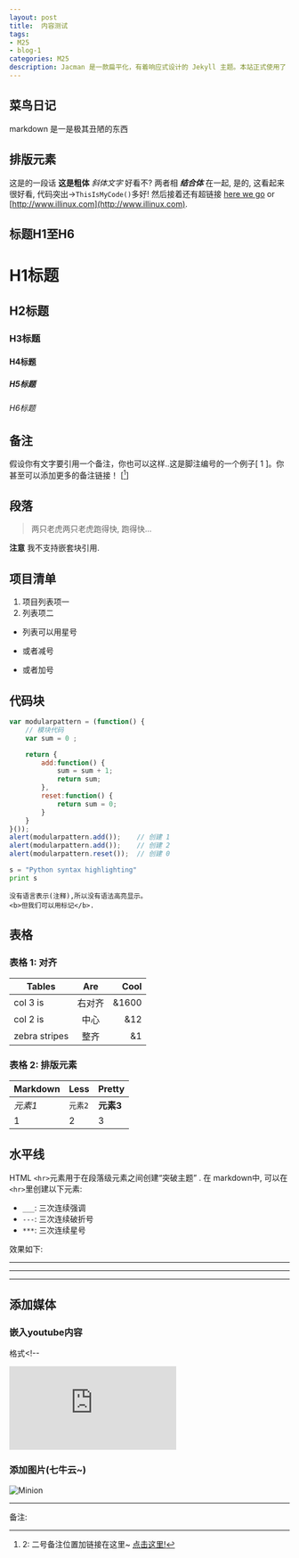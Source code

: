 ```yaml
---
layout: post
title:  内容测试
tags:
- M25
- blog-1
categories: M25
description: Jacman 是一款扁平化，有着响应式设计的 Jekyll 主题。本站正式使用了 Jacman 主题。Jacman 基于 Jacman 的 Hexo 主题修改而来。你可以前往本站和 Demo 预览更多关于本主题的更多效果。如果你有任何问题或意见欢迎到 GitHub 发表 issue。
---
```

## 菜鸟日记
markdown 是一是极其丑陋的东西

<!-- more -->

## 排版元素

这是的一段话 **这是粗体**  _斜体文字_ 好看不? 两者相 **_结合体_** 在一起,  是的, 这看起来很好看, 代码突出→`ThisIsMyCode()`多好! 然后接着还有超链接 [here we go](#) or [http://www.illinux.com](http://www.illinux.com).


## 标题H1至H6

# H1标题

## H2标题

### H3标题

#### H4标题

##### H5标题

###### H6标题


## 备注

假设你有文字要引用一个备注，你也可以这样..这是脚注编号的一个例子[ 1 ]。你甚至可以添加更多的备注链接！ [[^2]]


## 段落

> 两只老虎两只老虎跑得快, 跑得快...

**注意** 我不支持嵌套块引用.


## 项目清单

1. 项目列表项一
2. 列表项二

* 列表可以用星号
- 或者减号
+ 或者加号

<div class="divider"></div>

## 代码块

```javascript
var modularpattern = (function() {
    // 模块代码
    var sum = 0 ;

    return {
        add:function() {
            sum = sum + 1;
            return sum;
        },
        reset:function() {
            return sum = 0;    
        }  
    }   
}());
alert(modularpattern.add());    // 创建 1
alert(modularpattern.add());    // 创建 2
alert(modularpattern.reset());  // 创建 0
```

```python
s = "Python syntax highlighting"
print s
```

```
没有语言表示(注释),所以没有语法高亮显示。
<b>但我们可以用标记</b>.
```

<div class="divider"></div>

## 表格

### 表格 1: 对齐

| Tables        | Are           | Cool  |
| ------------- |:-------------:| -----:|
| col 3 is      | 右对齐 | &1600 |
| col 2 is      | 中心      |   &12 |
| zebra stripes | 整齐      |    &1 |

### 表格 2: 排版元素

Markdown | Less | Pretty
--- | --- | ---
*元素1* | `元素2` | **元素3**
1 | 2 | 3

<div class="divider"></div>

## 水平线

HTML `<hr>`元素用于在段落级元素之间创建“突破主题” . 在 markdown中, 可以在`<hr>`里创建以下元素:

* `___`: 三次连续强调
* `---`: 三次连续破折号
* `***`: 三次连续星号

效果如下:

___

---

***

<div class="divider"></div>

## 添加媒体

### 嵌入youtube内容

格式<!--<div class="video-container"><iframe src="https://www.youtube.com/watch?v=Loc3MPVGhHU" frameborder="0" allowfullscreen></iframe></div>

### 添加图片(七牛云~)

![Minion](http://ot6lcfou2.bkt.gdipper.com/ShadowsocksR-dotnet2.0.exe%2832512%29.png?imageMogr2/thumbnail/400x400!/blur/1x0/quality/75|imageslim)

---
备注:

[^1]: 1:备注一号的位置在这里~

[^2]: 2: 二号备注位置加链接在这里~ [点击这里!](#)
